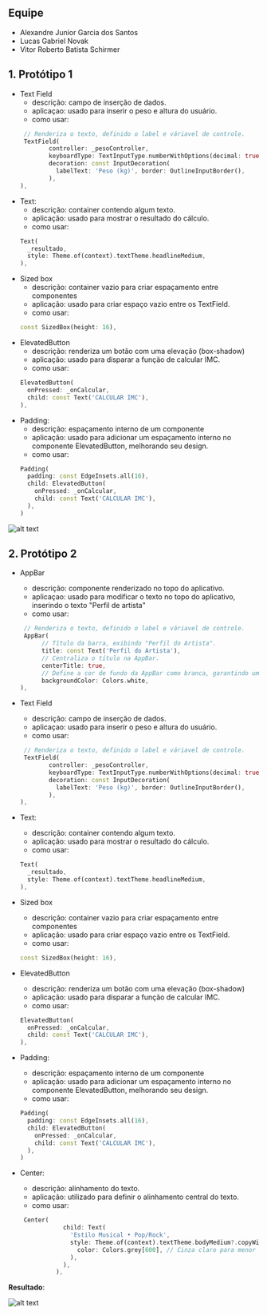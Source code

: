 ## Equipe

- Alexandre Junior Garcia dos Santos
- Lucas Gabriel Novak
- Vitor Roberto Batista Schirmer

## 1. Protótipo 1

- Text Field
  - descrição: campo de inserção de dados.
  - aplicaçao: usado para inserir o peso e altura do usuário.
  - como usar:
  ```dart
   // Renderiza o texto, definido o label e váriavel de controle.
   TextField(
          controller: _pesoController,
          keyboardType: TextInputType.numberWithOptions(decimal: true),
          decoration: const InputDecoration(
            labelText: 'Peso (kg)', border: OutlineInputBorder(),
          ),
  ),
  ```
- Text:
  - descrição: container contendo algum texto.
  - aplicação: usado para mostrar o resultado do cálculo.
  - como usar:
  ```dart
  Text(
    _resultado,
    style: Theme.of(context).textTheme.headlineMedium,
  ),
  ```
- Sized box
  - descrição: container vazio para criar espaçamento entre componentes
  - aplicação: usado para criar espaço vazio entre os TextField.
  - como usar:
  ```dart
  const SizedBox(height: 16),
  ```
- ElevatedButton
  - descrição: renderiza um botão com uma elevação (box-shadow)
  - aplicação: usado para disparar a função de calcular IMC.
  - como usar:
  ```dart
  ElevatedButton(
    onPressed: _onCalcular,
    child: const Text('CALCULAR IMC'),
  ),
  ```
- Padding:
  - descrição: espaçamento interno de um componente
  - aplicação: usado para adicionar um espaçamento interno no componente ElevatedButton, melhorando seu design.
  - como usar:
  ```dart
  Padding(
    padding: const EdgeInsets.all(16),
    child: ElevatedButton(
      onPressed: _onCalcular,
      child: const Text('CALCULAR IMC'),
    ),
  )
  ```

![alt text](assets/image2.png)

## 2. Protótipo 2

- AppBar
  - descrição: componente renderizado no topo do aplicativo.
  - aplicaçao: usado para modificar o texto no topo do aplicativo, inserindo o texto "Perfil de artista"
  - como usar:
  ```dart
   // Renderiza o texto, definido o label e váriavel de controle.
   AppBar(
        // Título da barra, exibindo "Perfil do Artista".
        title: const Text('Perfil do Artista'),
        // Centraliza o título na AppBar.
        centerTitle: true,
        // Define a cor de fundo da AppBar como branca, garantindo um visual limpo.
        backgroundColor: Colors.white,
  ),
  ```

- Text Field
  - descrição: campo de inserção de dados.
  - aplicaçao: usado para inserir o peso e altura do usuário.
  - como usar:
  ```dart
   // Renderiza o texto, definido o label e váriavel de controle.
   TextField(
          controller: _pesoController,
          keyboardType: TextInputType.numberWithOptions(decimal: true),
          decoration: const InputDecoration(
            labelText: 'Peso (kg)', border: OutlineInputBorder(),
          ),
  ),
  ```
- Text:
  - descrição: container contendo algum texto.
  - aplicação: usado para mostrar o resultado do cálculo.
  - como usar:
  ```dart
  Text(
    _resultado,
    style: Theme.of(context).textTheme.headlineMedium,
  ),
  ```
- Sized box
  - descrição: container vazio para criar espaçamento entre componentes
  - aplicação: usado para criar espaço vazio entre os TextField.
  - como usar:
  ```dart
  const SizedBox(height: 16),
  ```
- ElevatedButton
  - descrição: renderiza um botão com uma elevação (box-shadow)
  - aplicação: usado para disparar a função de calcular IMC.
  - como usar:
  ```dart
  ElevatedButton(
    onPressed: _onCalcular,
    child: const Text('CALCULAR IMC'),
  ),
  ```
- Padding:
  - descrição: espaçamento interno de um componente
  - aplicação: usado para adicionar um espaçamento interno no componente ElevatedButton, melhorando seu design.
  - como usar:
  ```dart
  Padding(
    padding: const EdgeInsets.all(16),
    child: ElevatedButton(
      onPressed: _onCalcular,
      child: const Text('CALCULAR IMC'),
    ),
  )
  ```
- Center:
  - descrição: alinhamento do texto. 
  - aplicação: utilizado para definir o alinhamento central do texto. 
  - como usar:
  ```dart
   Center(
              child: Text(
                'Estilo Musical • Pop/Rock', 
                style: Theme.of(context).textTheme.bodyMedium?.copyWith(
                  color: Colors.grey[600], // Cinza claro para menor destaque.
                ),
              ),
            ),
  ```
**Resultado**:

![alt text](assets/image3.png)
